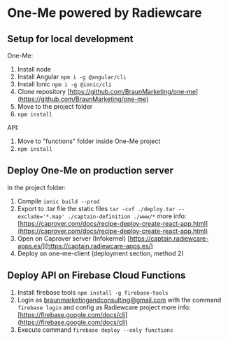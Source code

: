 # One-Me powered by Radiewcare

## Setup for local development

One-Me:

1. Install node
2. Install Angular `npm i -g @angular/cli`
3. Install Ionic `npm i -g @ionic/cli`
4. Clone repository [https://github.com/BraunMarketing/one-me](https://github.com/BraunMarketing/one-me)
4. Move to the project folder
5. `npm install`

API:
1. Move to "functions" folder inside One-Me project
2. `npm install`

## Deploy One-Me on production server

In the project folder:

1. Compile `ionic build --prod`
2. Export to .tar file the static files `tar -cvf ./deploy.tar --exclude='*.map' ./captain-definition ./www/*` more info: [https://caprover.com/docs/recipe-deploy-create-react-app.html](https://caprover.com/docs/recipe-deploy-create-react-app.html)
3. Open on Caprover server (Infokernel) [https://captain.radiewcare-apps.es/](https://captain.radiewcare-apps.es/)
4. Deploy on one-me-client (deployment section, method 2)

## Deploy API on Firebase Cloud Functions

1. Install firebase tools `npm install -g firebase-tools`
2. Login as braunmarketingandconsulting@gmail.com with the command `firebase login` and config as Radiewcare project more info: [https://firebase.google.com/docs/cli](https://firebase.google.com/docs/cli)
3. Execute command `firebase deploy --only functions`